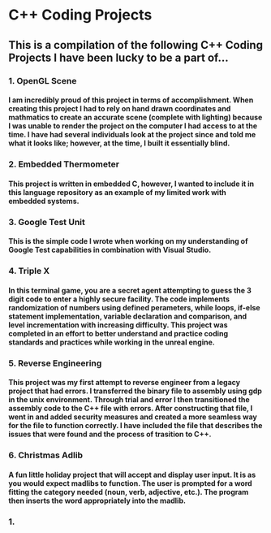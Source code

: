 # C++ Coding Projects

## This is a compilation of the following C++ Coding Projects I have been lucky to be a part of...

### 1. OpenGL Scene
#### I am incredibly proud of this project in terms of accomplishment. When creating this project I had to rely on hand drawn coordinates and mathmatics to create an accurate scene (complete with lighting) because I was unable to render the project on the computer I had access to at the time. I have had several individuals look at the project since and told me what it looks like; however, at the time, I built it essentially blind.

### 2. Embedded Thermometer
#### This project is written in embedded C, however, I wanted to include it in this language repository as an example of my limited work with embedded systems.

### 3. Google Test Unit
#### This is the simple code I wrote when working on my understanding of Google Test capabilities in combination with Visual Studio.

### 4. Triple X
#### In this terminal game, you are a secret agent attempting to guess the 3 digit code to enter a highly secure facility. The code implements randomization of numbers using defined perameters, while loops, if-else statement implementation, variable declaration and comparison, and level incrementation with increasing difficulty. This project was completed in an effort to better understand and practice coding standards and practices while working in the unreal engine.

### 5. Reverse Engineering
#### This project was my first attempt to reverse engineer from a legacy project that had errors. I transferred the binary file to assembly using gdp in the unix environment. Through trial and error I then transitioned the assembly code to the C++ file with errors. After constructing that file, I went in and added security measures and created a more seamless way for the file to function correctly. I have included the file that describes the issues that were found and the process of trasition to C++.
### 6. Christmas Adlib
#### A fun little holiday project that will accept and display user input. It is as you would expect madlibs to function. The user is prompted for a word fitting the category needed (noun, verb, adjective, etc.). The program then inserts the word appropriately into the madlib. 

### 1. 

